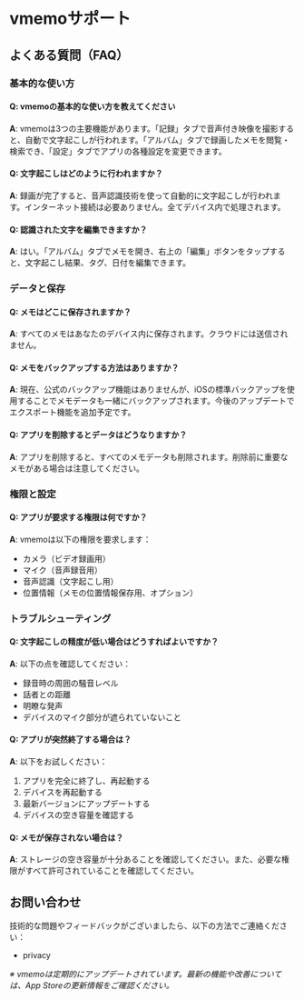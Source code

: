 # vmemoサポート

## よくある質問（FAQ）

### 基本的な使い方

#### Q: vmemoの基本的な使い方を教えてください
**A**: vmemoは3つの主要機能があります。「記録」タブで音声付き映像を撮影すると、自動で文字起こしが行われます。「アルバム」タブで録画したメモを閲覧・検索でき、「設定」タブでアプリの各種設定を変更できます。

#### Q: 文字起こしはどのように行われますか？
**A**: 録画が完了すると、音声認識技術を使って自動的に文字起こしが行われます。インターネット接続は必要ありません。全てデバイス内で処理されます。

#### Q: 認識された文字を編集できますか？
**A**: はい。「アルバム」タブでメモを開き、右上の「編集」ボタンをタップすると、文字起こし結果、タグ、日付を編集できます。

### データと保存

#### Q: メモはどこに保存されますか？
**A**: すべてのメモはあなたのデバイス内に保存されます。クラウドには送信されません。

#### Q: メモをバックアップする方法はありますか？
**A**: 現在、公式のバックアップ機能はありませんが、iOSの標準バックアップを使用することでメモデータも一緒にバックアップされます。今後のアップデートでエクスポート機能を追加予定です。

#### Q: アプリを削除するとデータはどうなりますか？
**A**: アプリを削除すると、すべてのメモデータも削除されます。削除前に重要なメモがある場合は注意してください。

### 権限と設定

#### Q: アプリが要求する権限は何ですか？
**A**: vmemoは以下の権限を要求します：
- カメラ（ビデオ録画用）
- マイク（音声録音用）
- 音声認識（文字起こし用）
- 位置情報（メモの位置情報保存用、オプション）

### トラブルシューティング

#### Q: 文字起こしの精度が低い場合はどうすればよいですか？
**A**: 以下の点を確認してください：
- 録音時の周囲の騒音レベル
- 話者との距離
- 明瞭な発声
- デバイスのマイク部分が遮られていないこと

#### Q: アプリが突然終了する場合は？
**A**: 以下をお試しください：
1. アプリを完全に終了し、再起動する
2. デバイスを再起動する
3. 最新バージョンにアップデートする
4. デバイスの空き容量を確認する

#### Q: メモが保存されない場合は？
**A**: ストレージの空き容量が十分あることを確認してください。また、必要な権限がすべて許可されていることを確認してください。

## お問い合わせ

技術的な問題やフィードバックがございましたら、以下の方法でご連絡ください：

- privacy 

*※ vmemoは定期的にアップデートされています。最新の機能や改善については、App Storeの更新情報をご確認ください。*
